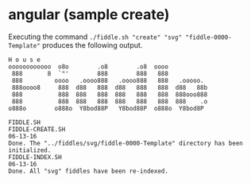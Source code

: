 angular (sample create)
======

Executing the command `./fiddle.sh "create" "svg" "fiddle-0000-Template"` produces the following output.

    H o u s e
    oooooooooooo  o8o        .o8        .o8  oooo
     888       8  `"'        888        888   888
     888         oooo   .oooo888   .oooo888   888   .ooooo.
     888oooo8     888  d88   888  d88   888   888  d88   88b
     888          888  888   888  888   888   888  888ooo888
     888          888  888   888  888   888   888  888    .o
    o888o        o888o  Y8bod88P   Y8bod88P  o888o  Y8bod8P
    
    FIDDLE.SH
    FIDDLE-CREATE.SH
    06-13-16
    Done. The "../fiddles/svg/fiddle-0000-Template" directory has been initialized.
    FIDDLE-INDEX.SH
    06-13-16
    Done. All "svg" fiddles have been re-indexed.
    
    

    
